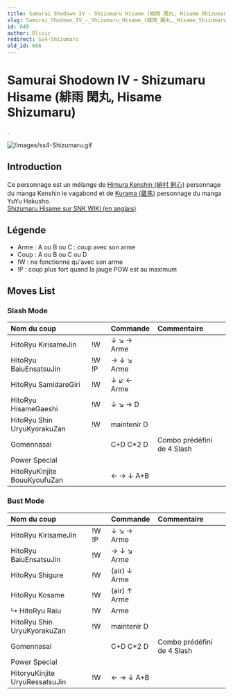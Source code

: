```yaml
---
title: Samurai Shodown IV - Shizumaru Hisame (緋雨 閑丸, Hisame Shizumaru)
slug: Samurai_Shodown_IV_-_Shizumaru_Hisame_(緋雨_閑丸,_Hisame_Shizumaru)
id: 649
author: Olivic
redirect: Ss4-Shizumaru
old_id: 666
---
```


# Samurai Shodown IV - Shizumaru Hisame (緋雨 閑丸, Hisame Shizumaru)

.

![](/images/ss4-Shizumaru.gif "/images/ss4-Shizumaru.gif")

## Introduction

Ce personnage est un mélange de [Himura Kenshin (緋村
剣心)](http://en.wikipedia.org/wiki/Himura_Kenshin) personnage du manga
Kenshin le vagabond et de [Kurama
(蔵馬)](http://en.wikipedia.org/wiki/Kurama_%28YuYu_Hakusho%29#Kurama)
personnage du manga YuYu Hakusho.  
[Shizumaru Hisame sur SNK WIKI (en
anglais)](http://snk.wikia.com/wiki/Shizumaru_Hisame)

## Légende

- Arme : A ou B ou C : coup avec son arme
- Coup : A ou B ou C ou D
- !W : ne fonctionne qu'avec son arme
- !P : coup plus fort quand la jauge POW est au maximum

## Moves List

### Slash Mode

| Nom du coup                  |       | Commande    | Commentaire                |
|:-----------------------------|-------|:------------|:---------------------------|
| HitoRyu KirisameJin          | !W    | ↓ ↘ → Arme  |                            |
| HitoRyu BaiuEnsatsuJin       | !W !P | → ↓ ↘ Arme  |                            |
| HitoRyu SamidareGiri         | !W    | ↓ ↙ ← Arme  |                            |
| HitoRyu HisameGaeshi         | !W    | ↓ ↘ → D     |                            |
| HitoRyu Shin UryuKyorakuZan  | !W    | maintenir D |                            |
| Gomennasai                   |       | C+D C\*2 D  | Combo prédéfini de 4 Slash |
| Power Special                |       |             |                            |
| HitoRyuKinjite BouuKyoufuZan |       | ← → ↓ A+B   |                            |

### Bust Mode

| Nom du coup                    |       | Commande     | Commentaire                |
|:-------------------------------|-------|:-------------|:---------------------------|
| HitoRyu KirisameJin            | !W !P | ↓ ↘ → Arme   |                            |
| HitoRyu BaiuEnsatsuJin         | !W    | → ↓ ↘ Arme   |                            |
| HitoRyu Shigure                | !W    | (air) ↓ Arme |                            |
| HitoRyu Kosame                 | !W    | (air) ↑ Arme |                            |
| ↳ HitoRyu Raiu                 | !W    | Arme         |                            |
| HitoRyu Shin UryuKyorakuZan    | !W    | maintenir D  |                            |
| Gomennasai                     |       | C+D C\*2 D   | Combo prédéfini de 4 Slash |
| Power Special                  |       |              |                            |
| HitoryuKinjite UryuRessatsuJin | !W    | ← → ↓ A+B    |                            |
